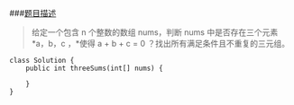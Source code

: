 ###[题目描述](https://github.com/MisterBooo/LeetCodeAnimation/blob/master/notes/LeetCode%E7%AC%AC15%E5%8F%B7%E9%97%AE%E9%A2%98%EF%BC%9A%E4%B8%89%E6%95%B0%E4%B9%8B%E5%92%8C.md)
>给定一个包含 n 个整数的数组 nums，判断 nums 中是否存在三个元素 *a，b，c ，*使得 a + b + c = 0 ？找出所有满足条件且不重复的三元组。

```$xslt
class Solution {
    public int threeSums(int[] nums) {

    }
}
```